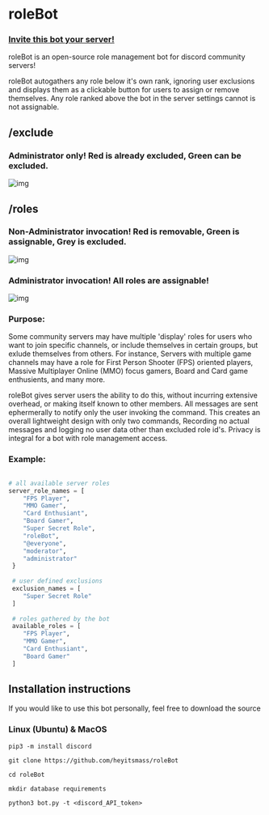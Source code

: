 # roleBot

### [Invite this bot your server!](https://discord.com/api/oauth2/authorize?client_id=1033204323586416700&permissions=8&scope=bot)
roleBot is an open-source role management bot for discord community servers! 

roleBot autogathers any role below it's own rank, ignoring user exclusions and displays them as a clickable button for users to assign or remove themselves. Any role ranked above the bot in the server settings cannot is not assignable.

## /exclude 
### Administrator only! Red is already excluded, Green can be excluded.
![img](https://i.gyazo.com/2447030ba54174175bd46b608c0f61b1.png)

## /roles 
### Non-Administrator invocation! Red is removable, Green is assignable, Grey is excluded.
![img](https://i.gyazo.com/c367f9c1abee9415e884104acef2e021.png)

### Administrator invocation! All roles are assignable!
![img](https://i.gyazo.com/f257d66f3ec155d44f1ed092d328cd8b.png)


### Purpose: 

Some community servers may have multiple 'display' roles for users who want to join specific channels, or include themselves in certain groups, but exlude themselves from others. For instance, Servers with multiple game channels may have a role for First Person Shooter (FPS) oriented players, Massive Multiplayer Online (MMO) focus gamers, Board and Card game enthusients, and many more. 

roleBot gives server users the ability to do this, without incurring extensive overhead, or making itself known to other members. All messages are sent ephermerally to notify only the user invoking the command. This creates an overall lightweight design with only two commands, Recording no actual messages and logging no user data other than excluded role id's. Privacy is integral for a bot with role management access.

### Example: 

```python 

# all available server roles 
server_role_names = [
    "FPS Player", 
    "MMO Gamer", 
    "Card Enthusiant", 
    "Board Gamer",
    "Super Secret Role",
    "roleBot",
    "@everyone", 
    "moderator", 
    "administrator" 
 } 
 
 # user defined exclusions
 exclusion_names = [ 
    "Super Secret Role" 
 ]
 
 # roles gathered by the bot 
 available_roles = [ 
    "FPS Player", 
    "MMO Gamer", 
    "Card Enthusiant", 
    "Board Gamer"
 ] 
 ```

## Installation instructions

If you would like to use this bot personally, feel free to download the source 

### Linux (Ubuntu) & MacOS 

    pip3 -m install discord 
    
    git clone https://github.com/heyitsmass/roleBot 
    
    cd roleBot 
    
    mkdir database requirements 
    
    python3 bot.py -t <discord_API_token> 
    
